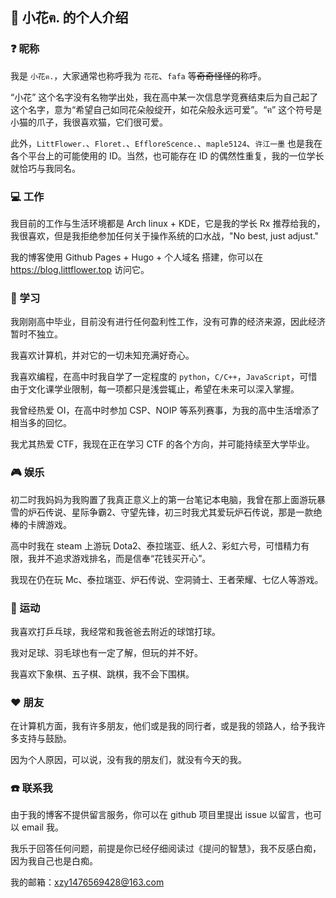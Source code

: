 ## 👋 小花ฅ. 的个人介绍


<!--
**LittFlower/LittFlower** is a ✨ _special_ ✨ repository because its `README.md` (this file) appears on your GitHub profile.

Here are some ideas to get you started:

- 🔭 I’m currently working on ...
- 🌱 I’m currently learning ...
- 👯 I’m looking to collaborate on ...
- 🤔 I’m looking for help with ...
- 💬 Ask me about ...
- 📫 How to reach me: ...
- 😄 Pronouns: ...
- ⚡ Fun fact: ...
-->

### :question: 昵称

我是 `小花ฅ.`，大家通常也称呼我为 `花花`、`fafa` 等~~奇奇怪怪的~~称呼。

“小花” 这个名字没有名物学出处，我在高中某一次信息学竞赛结束后为自己起了这个名字，意为“希望自己如同花朵般绽开，如花朵般永远可爱”。“ฅ” 这个符号是小猫的爪子，我很喜欢猫，它们很可爱。

此外，`LittFlower.`、`Floret.`、`EffloreScence.`、`maple5124`、`许江一墨` 也是我在各个平台上的可能使用的 ID。当然，也可能存在 ID 的偶然性重复，我的一位学长就恰巧与我同名。

### :computer: 工作

我目前的工作与生活环境都是 Arch linux + KDE，它是我的学长 Rx 推荐给我的，我很喜欢，但是我拒绝参加任何关于操作系统的口水战，"No best, just adjust." 

我的博客使用 Github Pages + Hugo + 个人域名 搭建，你可以在 https://blog.littflower.top 访问它。

### :blue_book: 学习

我刚刚高中毕业，目前没有进行任何盈利性工作，没有可靠的经济来源，因此经济暂时不独立。

我喜欢计算机，并对它的一切未知充满好奇心。

我喜欢编程，在高中时我自学了一定程度的 `python`，`C/C++`，`JavaScript`，可惜由于文化课学业限制，每一项都只是浅尝辄止，希望在未来可以深入掌握。

我曾经热爱 OI，在高中时参加 CSP、NOIP 等系列赛事，为我的高中生活增添了相当多的回忆。

我尤其热爱 CTF，我现在正在学习 CTF 的各个方向，并可能持续至大学毕业。

### :video_game: 娱乐

初二时我妈妈为我购置了我真正意义上的第一台笔记本电脑，我曾在那上面游玩暴雪的炉石传说、星际争霸2、守望先锋，初三时我尤其爱玩炉石传说，那是一款绝棒的卡牌游戏。

高中时我在 steam 上游玩 Dota2、泰拉瑞亚、纸人2、彩虹六号，可惜精力有限，我并不追求游戏排名，而是信奉“花钱买开心”。

我现在仍在玩 Mc、泰拉瑞亚、炉石传说、空洞骑士、王者荣耀、七亿人等游戏。

### :tennis: 运动

我喜欢打乒乓球，我经常和我爸爸去附近的球馆打球。

我对足球、羽毛球也有一定了解，但玩的并不好。

我喜欢下象棋、五子棋、跳棋，我不会下围棋。

### :hearts: 朋友

在计算机方面，我有许多朋友，他们或是我的同行者，或是我的领路人，给予我许多支持与鼓励。

因为个人原因，可以说，没有我的朋友们，就没有今天的我。

### :phone: 联系我

由于我的博客不提供留言服务，你可以在 github 项目里提出 issue 以留言，也可以 email 我。

我乐于回答任何问题，前提是你已经仔细阅读过《提问的智慧》，我不反感白痴，因为我自己也是白痴。

我的邮箱：xzy1476569428@163.com
